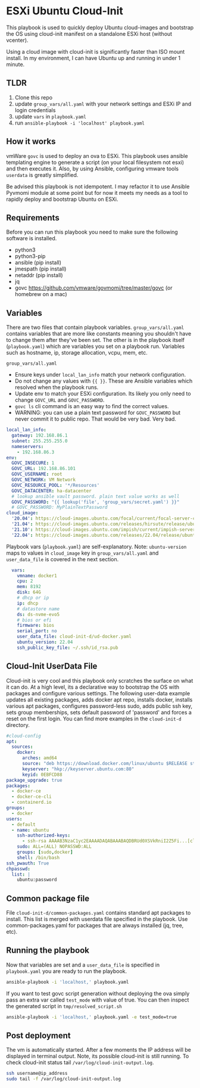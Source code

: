# ESXi Ubuntu Cloud-Init 

This playbook is used to quickly deploy Ubuntu cloud-images and bootstrap the OS using cloud-init manifest on a standalone ESXi host (without vcenter).    

Using a cloud image with cloud-init is significantly faster than ISO mount install.  In my environment, I can have Ubuntu up and running in under 1 minute. 

## TLDR

1. Clone this repo
2. update `group_vars/all.yaml` with your network settings and ESXi IP and login credentials
3. update `vars` in `playbook.yaml`
4. run `ansible-playbook -i 'localhost' playbook.yaml` 

## How it works
vmWare `govc` is used to deploy an ova to ESXi.  This playbook uses ansible templating engine to generate a script (on your local filesystem not esxi) and then executes it.  Also, by using Ansible, configuring vmware tools `userdata` is greatly simplified.

Be advised this playbook is not idempotent. I may refactor it to use Ansible Pyvmomi module at some point but for now it meets my needs as a tool to rapidly deploy and bootstrap Ubuntu on ESXi. 

## Requirements 
Before you can run this playbook you need to make sure the following software is installed.
* python3
* python3-pip
* ansible (pip install)
* jmespath (pip install)
* netaddr (pip install)
* jq
* govc https://github.com/vmware/govmomi/tree/master/govc (or homebrew on a mac)


## Variables
There are two files that contain playbook variables.  `group_vars/all.yaml` contains variables that are more like constants meaning you shouldn't have to change them after they've been set.  The other is in the playbook itself (`playbook.yaml`) which are variables you set on a playbook run.  Variables such as hostname, ip, storage allocation, vcpu, mem, etc.  

`group_vars/all.yaml`
  
* Ensure keys under `local_lan_info` match your network configuration.
* Do not change any values with `{{ }}`.  These are Ansible variables which resolved when the playbook runs. 
* Update env to match your ESXi configuration.  Its likely you only need to change `GOVC_URL` and `GOVC_PASSWORD`.
* `govc ls` cli command is an easy way to find the correct values.  
* WARNING: you can use a plain text password for `GOVC_PASSWORD` but never commit it to public repo.  That would be very bad. Very bad.

```yaml
local_lan_info:
  gateway: 192.168.86.1
  subnet: 255.255.255.0
  nameservers:
    - 192.168.86.3
env:
  GOVC_INSECURE: 1
  GOVC_URL: 192.168.86.101
  GOVC_USERNAME: root
  GOVC_NETWORK: VM Network
  GOVC_RESOURCE_POOL: '*/Resources' 
  GOVC_DATACENTER: ha-datacenter
  # lookup ansible vault password. plain text value works as well
  GOVC_PASSWORD: "{{ lookup('file', 'group_vars/secret.yaml') }}"
  # GOVC_PASSWORD: MyPlainTextPassword
cloud_image:
  '20.04': https://cloud-images.ubuntu.com/focal/current/focal-server-cloudimg-amd64.ova
  '21.04': https://cloud-images.ubuntu.com/releases/hirsute/release/ubuntu-21.04-server-cloudimg-amd64.ova
  '21.10': https://cloud-images.ubuntu.com/impish/current/impish-server-cloudimg-amd64.ova
  '22.04': https://cloud-images.ubuntu.com/releases/22.04/release/ubuntu-22.04-server-cloudimg-amd64.ova
```
  
Playbook vars (`playbook.yaml`) are self-explanatory. Note: `ubuntu-version` maps to values in `cloud_image` key in `group_vars/all.yaml` and `user_data_file` is covered in the next section.

```yaml
  vars:
    vmname: docker1
    cpu: 2
    mem: 8192
    disk: 64G
    # dhcp or ip
    ip: dhcp
    # datastore name
    ds: ds-nvme-evo5
    # bios or efi
    firmware: bios
    serial_port: no
    user_data_file: cloud-init-d/ud-docker.yaml
    ubuntu_version: 22.04
    ssh_public_key_file: ~/.ssh/id_rsa.pub
```

## Cloud-Init UserData File

  Cloud-init is very cool and this playbook only scratches the surface on what it can do.  At a high level, its a declarative way to bootstrap the OS with packages and configure various settings. The following user-data example updates all existing packages, adds docker apt repo, installs docker, installs various apt packages, configures password-less sudo, adds public ssh key, sets group memberships, sets default password of 'password' and forces a reset on the first login. You can find more examples in the `cloud-init-d` directory. 

```yaml
#cloud-config
apt:
  sources:
    docker:
      arches: amd64
      source: "deb https://download.docker.com/linux/ubuntu $RELEASE stable"
      keyserver: "hkp://keyserver.ubuntu.com:80"
      keyid: 0EBFCD88
package_upgrade: true
packages:
  - docker-ce
  - docker-ce-cli
  - containerd.io
groups:
  - docker
users:
  - default
  - name: ubuntu
    ssh-authorized-keys:
      - ssh-rsa AAAAB3NzaC1yc2EAAAADAQABAAABAQDBRUd0XSVkRniI2Z5Fi...[clipped]
    sudo: ALL=(ALL) NOPASSWD:ALL
    groups: [sudo,docker]
    shell: /bin/bash
ssh_pwauth: True
chpasswd:
  list: |
    ubuntu:password
```

## Common package file

File `cloud-init-d/common-packages.yaml` contains standard apt packages to install.  This list is merged with userdata file specified in the playbook.  Use common-packages.yaml for packages that are always installed (jq, tree, etc).   

## Running the playbook

Now that variables are set and a `user_data_file` is specified in `playbook.yaml` you are ready to run the playbook.

```bash
ansible-playbook -i 'localhost,' playbook.yaml
```

If you want to test govc script generation without deploying the ova simply pass an extra var called `test_mode` with value of true. You can then inspect the generated script in `tmp/resolved_script.sh`

```bash
ansible-playbook -i 'localhost,' playbook.yaml -e test_mode=true
```

## Post deployment

The vm is automatically started.  After a few moments the IP address will be displayed in terminal output. Note, its possible cloud-init is still running.  To check cloud-init status tail `/var/log/cloud-init-output.log`.  

```bash
ssh username@ip_address
sudo tail -f /var/log/cloud-init-output.log
```


